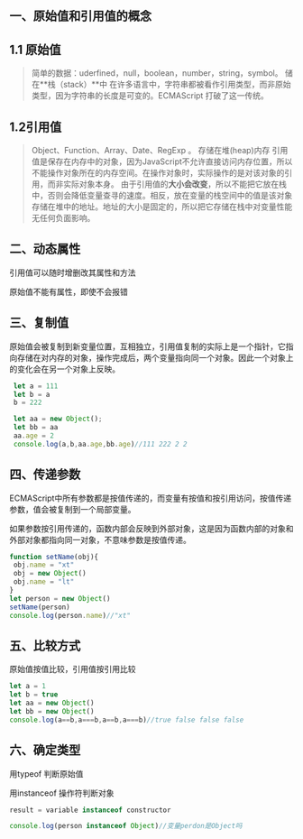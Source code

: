 一、原始值和引用值的概念
---
1.1 原始值
---

> 简单的数据：uderfined，null，boolean，number，string，symbol。
> 储在**栈（stack）**中
> 在许多语言中，字符串都被看作引用类型，而非原始类型，因为字符串的长度是可变的。ECMAScript 打破了这一传统。

1.2引用值
---

> Object、Function、Array、Date、RegExp 。
> 存储在堆(heap)内存
> 引用值是保存在内存中的对象，因为JavaScript不允许直接访问内存位置，所以不能操作对象所在的内存空间。在操作对象时，实际操作的是对该对象的引用，而非实际对象本身。
> 由于引用值的**大小会改变**，所以不能把它放在栈中，否则会降低变量查寻的速度。相反，放在变量的栈空间中的值是该对象存储在堆中的地址。地址的大小是固定的，所以把它存储在栈中对变量性能无任何负面影响。

二、动态属性
---

引用值可以随时增删改其属性和方法

原始值不能有属性，即使不会报错

三、复制值
---

原始值会被复制到新变量位置，互相独立，引用值复制的实际上是一个指针，它指向存储在对内存的对象，操作完成后，两个变量指向同一个对象。因此一个对象上的变化会在另一个对象上反映。
```js
 let a = 111
 let b = a
 b = 222

 let aa = new Object();
 let bb = aa
 aa.age = 2
 console.log(a,b,aa.age,bb.age)//111 222 2 2

```

四、传递参数
---

ECMAScript中所有参数都是按值传递的，而变量有按值和按引用访问，按值传递参数，值会被复制到一个局部变量。

如果参数按引用传递的，函数内部会反映到外部对象，这是因为函数内部的对象和外部对象都指向同一对象，不意味参数是按值传递。

```js
function setName(obj){
 obj.name = "xt"
 obj = new Object()
 obj.name = "lt"
}
let person = new Object()
setName(person)
console.log(person.name)//"xt" 
```

五、比较方式
------

原始值按值比较，引用值按引用比较

```js
let a = 1
let b = true
let aa = new Object()
let bb = new Object()
console.log(a==b,a===b,a==b,a===b)//true false false false 
```

六、确定类型
------

用typeof 判断原始值

用instanceof 操作符判断对象
```js
result = variable instanceof constructor

console.log(person instanceof Object)//变量perdon是Object吗 
```
